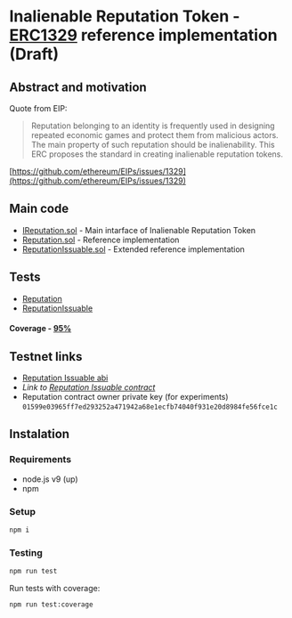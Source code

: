 # Inalienable Reputation Token - [ERC1329](https://github.com/ethereum/EIPs/issues/1329) reference implementation (Draft)

## Abstract and motivation

Quote from EIP:

>Reputation belonging to an identity is frequently used in designing repeated economic games and protect them from malicious actors. The main property of such reputation should be inalienability. This ERC proposes the standard in creating inalienable reputation tokens.

[https://github.com/ethereum/EIPs/issues/1329](https://github.com/ethereum/EIPs/issues/1329)

## Main code

- [IReputation.sol](contracts/reputation/IReputation.sol) - Main intarface of Inalienable Reputation Token
- [Reputation.sol](contracts/reputation/Reputation.sol) - Reference implementation
- [ReputationIssuable.sol](contracts/reputation/ReputationIssuable.sol) - Extended reference implementation

## Tests

- [Reputation](test/reputation.js)
- [ReputationIssuable](test/reputation.issuable.js)

#### Coverage - [95%](coverage.md) 

## Testnet links

- [Reputation Issuable abi](./abi/ReputationIssuable.json)
- *Link to [Reputation Issuable contract](https://rinkeby.etherscan.io/address/0xd0720411bae294a40f4269a9e10276002be8a5ba)*
- Reputation contract owner private key (for experiments) `01599e03965ff7ed293252a471942a68e1ecfb74040f931e20d8984fe56fce1c`

## Instalation

### Requirements
- node.js v9 (up)
- npm

### Setup
```sh
npm i
```

### Testing
```sh
npm run test
```
Run tests with coverage:
```sh
npm run test:coverage
```
